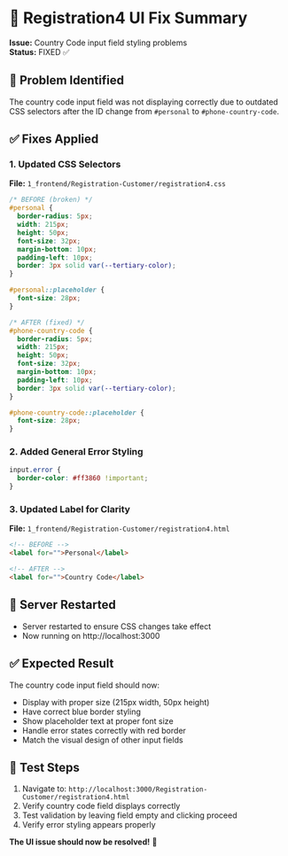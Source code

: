 # 🔧 Registration4 UI Fix Summary
**Issue:** Country Code input field styling problems  
**Status:** FIXED ✅

## 🎯 Problem Identified
The country code input field was not displaying correctly due to outdated CSS selectors after the ID change from `#personal` to `#phone-country-code`.

## ✅ Fixes Applied

### **1. Updated CSS Selectors**
**File:** `1_frontend/Registration-Customer/registration4.css`

```css
/* BEFORE (broken) */
#personal {
  border-radius: 5px;
  width: 215px;
  height: 50px;
  font-size: 32px;
  margin-bottom: 10px;
  padding-left: 10px;
  border: 3px solid var(--tertiary-color);
}

#personal::placeholder {
  font-size: 28px;
}

/* AFTER (fixed) */
#phone-country-code {
  border-radius: 5px;
  width: 215px;
  height: 50px;
  font-size: 32px;
  margin-bottom: 10px;
  padding-left: 10px;
  border: 3px solid var(--tertiary-color);
}

#phone-country-code::placeholder {
  font-size: 28px;
}
```

### **2. Added General Error Styling**
```css
input.error {
  border-color: #ff3860 !important;
}
```

### **3. Updated Label for Clarity**
**File:** `1_frontend/Registration-Customer/registration4.html`
```html
<!-- BEFORE -->
<label for="">Personal</label>

<!-- AFTER -->
<label for="">Country Code</label>
```

## 🔄 Server Restarted
- Server restarted to ensure CSS changes take effect
- Now running on http://localhost:3000

## ✅ Expected Result
The country code input field should now:
- Display with proper size (215px width, 50px height)
- Have correct blue border styling
- Show placeholder text at proper font size
- Handle error states correctly with red border
- Match the visual design of other input fields

## 🧪 Test Steps
1. Navigate to: `http://localhost:3000/Registration-Customer/registration4.html`
2. Verify country code field displays correctly
3. Test validation by leaving field empty and clicking proceed
4. Verify error styling appears properly

**The UI issue should now be resolved!** 🎉
